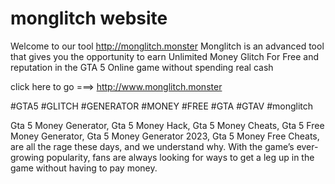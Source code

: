 # monglitch website

Welcome to our tool http://monglitch.monster 
Monglitch is an advanced tool that gives you the opportunity to earn Unlimited Money Glitch For Free and reputation in the GTA 5 Online game without spending real cash

click here to go ===> http://www.monglitch.monster

#GTA5 #GLITCH #GENERATOR #MONEY #FREE #GTA #GTAV #monglitch

Gta 5 Money Generator, Gta 5 Money Hack, Gta 5 Money Cheats, Gta 5 Free Money Generator, Gta 5 Money Generator 2023, Gta 5 Money Free Cheats, are all the rage these days, and we understand why. With the game’s ever-growing popularity, fans are always looking for ways to get a leg up in the game without having to pay money.
